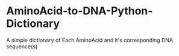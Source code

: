 # AminoAcid-to-DNA-Python-Dictionary
A simple dictionary of Each AminoAcid and it's corresponding DNA sequence(s)
